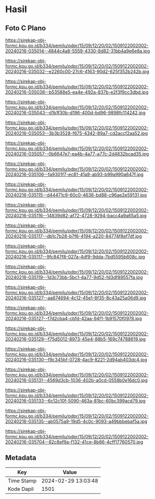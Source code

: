 # Hasil

## Foto C Plano

https://sirekap-obj-formc.kpu.go.id/b334/pemilu/pdpr/15/09/12/20/02/1509122002002-20240216-035014--4844c4a8-5559-4330-8d82-31bb4a9e6e8a.jpg

https://sirekap-obj-formc.kpu.go.id/b334/pemilu/pdpr/15/09/12/20/02/1509122002002-20240216-035032--e2260c00-27c6-4163-90d2-625f352b242b.jpg

https://sirekap-obj-formc.kpu.go.id/b334/pemilu/pdpr/15/09/12/20/02/1509122002002-20240216-035038--b53588e5-ea4e-492a-837b-e2f3f9cc3dbd.jpg

https://sirekap-obj-formc.kpu.go.id/b334/pemilu/pdpr/15/09/12/20/02/1509122002002-20240216-035043--d1b1f30b-d196-400d-bd96-9898fc114242.jpg

https://sirekap-obj-formc.kpu.go.id/b334/pemilu/pdpr/15/09/12/20/02/1509122002002-20240216-035053--3b3b3528-f675-4342-89a7-cd2accf2aa52.jpg

https://sirekap-obj-formc.kpu.go.id/b334/pemilu/pdpr/15/09/12/20/02/1509122002002-20240216-035057--0b6647e7-ea4b-4a77-a77c-2d4832bcad35.jpg

https://sirekap-obj-formc.kpu.go.id/b334/pemilu/pdpr/15/09/12/20/02/1509122002002-20240216-035106--fa9301f7-ec81-41a9-ab93-b99a990a647f.jpg

https://sirekap-obj-formc.kpu.go.id/b334/pemilu/pdpr/15/09/12/20/02/1509122002002-20240216-035115--d44471c9-60c0-4636-bd88-c96ae2e59131.jpg

https://sirekap-obj-formc.kpu.go.id/b334/pemilu/pdpr/15/09/12/20/02/1509122002002-20240216-035116--14839d82-af72-4728-9294-bacc4a9a65a5.jpg

https://sirekap-obj-formc.kpu.go.id/b334/pemilu/pdpr/15/09/12/20/02/1509122002002-20240216-035117--db1c7b28-b7f6-4194-a220-84774f8ef7df.jpg

https://sirekap-obj-formc.kpu.go.id/b334/pemilu/pdpr/15/09/12/20/02/1509122002002-20240216-035117--9fc847f8-027a-4df9-9dda-7bd5595b608c.jpg

https://sirekap-obj-formc.kpu.go.id/b334/pemilu/pdpr/15/09/12/20/02/1509122002002-20240216-035119--1d3c73bb-5bc1-4a77-9d52-fd3df89557fa.jpg

https://sirekap-obj-formc.kpu.go.id/b334/pemilu/pdpr/15/09/12/20/02/1509122002002-20240216-035127--aa674694-4c12-45e1-8f35-8c43a25a06d9.jpg

https://sirekap-obj-formc.kpu.go.id/b334/pemilu/pdpr/15/09/12/20/02/1509122002002-20240216-035127--f7d2cba4-cbfd-42aa-94f1-1b91570f0978.jpg

https://sirekap-obj-formc.kpu.go.id/b334/pemilu/pdpr/15/09/12/20/02/1509122002002-20240216-035129--f75d5012-8973-45e4-88b5-169c74788619.jpg

https://sirekap-obj-formc.kpu.go.id/b334/pemilu/pdpr/15/09/12/20/02/1509122002002-20240216-035130--f9c345bf-0728-4ac9-8221-2d94ab403dc4.jpg

https://sirekap-obj-formc.kpu.go.id/b334/pemilu/pdpr/15/09/12/20/02/1509122002002-20240216-035131--4569d3cb-1036-402b-a0cd-0558b0e16dc0.jpg

https://sirekap-obj-formc.kpu.go.id/b334/pemilu/pdpr/15/09/12/20/02/1509122002002-20240216-035133--6c12c10f-5090-463a-81bc-60bc399acd79.jpg

https://sirekap-obj-formc.kpu.go.id/b334/pemilu/pdpr/15/09/12/20/02/1509122002002-20240216-035135--ab0575a9-19d5-4c0c-9093-a49bbbebaf5a.jpg

https://sirekap-obj-formc.kpu.go.id/b334/pemilu/pdpr/15/09/12/20/02/1509122002002-20240216-035704--82c8ef9a-f132-41ce-8b66-4cff17760570.jpg


## Metadata

| Key        | Value               |
| ---------- | ------------------- |
| Time Stamp | 2024-02-29 13:03:48 |
| Kode Dapil | 1501                |



